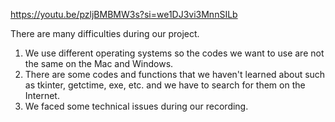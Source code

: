 https://youtu.be/pzljBMBMW3s?si=we1DJ3vi3MnnSILb

There are many difficulties during our project. 
1. We use different operating systems so the codes we want to use are not the same on the Mac and Windows.
2. There are some codes and functions that we haven't learned about such as tkinter, getctime, exe, etc. and we have to search for them on the Internet.
3. We faced some technical issues during our recording.
